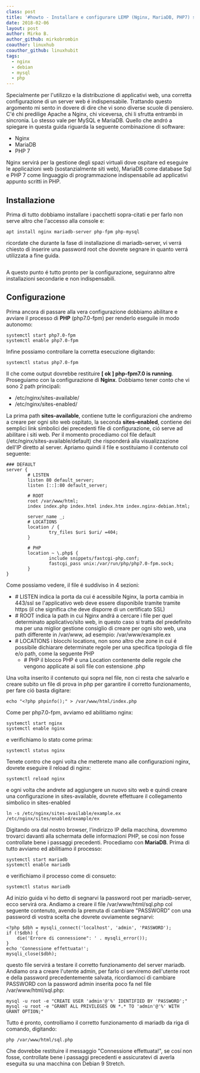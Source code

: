 ```yaml
---
class: post
title: '#howto - Installare e configurare LEMP (Nginx, MariaDB, PHP7) su Debian 9 Stretch'
date: 2018-02-06
layout: post
author: Mirko B.
author_github: mirkobrombin
coauthor: linuxhub
coauthor_github: linuxhubit
tags:
  - nginx  
  - debian  
  - mysql  
  - php
---
```

<p>Specialmente per l'utilizzo e la distribuzione di applicativi web, una corretta configurazione di un server web é indispensabile. Trattando questo argomento mi sento in dovere di dire che vi sono diverse scuole di pensiero. C'é chi predilige Apache a Nginx, chi viceversa, chi li sfrutta entrambi in sincronia. Lo stesso vale per MySQL e MariaDB. Quello che andró a spiegare in questa guida riguarda la seguente combinazione di software:</p>

<ul>
<li>Nginx</li>

<li>MariaDB</li>

<li>PHP 7</li>
</ul>

<p>Nginx servirá per la gestione degli spazi virtuali dove ospitare ed eseguire le applicazioni web (sostanzialmente siti web), MariaDB come database Sql e PHP 7 come linguaggio di programmazione indispensabile ad applicativi appunto scritti in PHP.</p>

<h2 id="installazione">Installazione</h2>

<p>Prima di tutto dobbiamo installare i pacchetti sopra-citati e per farlo non serve altro che l'accesso alla console e:</p>

<pre><code>apt install nginx mariadb-server php-fpm php-mysql
</code></pre>

<p>ricordate che durante la fase di installazione di mariadb-server, vi verrá chiesto di inserire una password root che dovrete segnare in quanto verrá utilizzata a fine guida.</p>

<p><img src="https://linuxhub.it/wp-content/uploads/2018/02/1745-mariadb-set-root-password.png" alt="" /></p>

<p>A questo punto é tutto pronto per la configurazione, seguiranno altre installazioni secondarie e non indispensabili.</p>

<h2 id="configurazione">Configurazione</h2>

<p>Prima ancora di passare alla vera configurazione dobbiamo abilitare e avviare il processo di <strong>PHP</strong> (php7.0-fpm) per renderlo eseguile in modo autonomo:</p>

<pre><code>systemctl start php7.0-fpm
systemctl enable php7.0-fpm
</code></pre>

<p>Infine possiamo controllare la corretta esecuzione digitando:</p>

<pre><code>systemctl status php7.0-fpm
</code></pre>

<p>Il che come output dovrebbe restituire <strong>[ ok ] php-fpm7.0 is running</strong>. Proseguiamo con la configurazione di <strong>Nginx</strong>. Dobbiamo tener conto che vi sono 2 path principali:</p>

<ul>
<li>/etc/nginx/sites-available/</li>

<li>/etc/nginx/sites-enabled/</li>
</ul>

<p>La prima path <strong>sites-available</strong>, contiene tutte le configurazioni che andremo a creare per ogni sito web ospitato, la seconda <strong>sites-enabled</strong>, contiene dei semplici link simbolici dei precedenti file di configurazione, ció serve ad abilitare i siti web. Per il momento procediamo col file default (/etc/nginx/sites-available/default) che risponderá alla visualizzazione dell'IP diretto al server. Apriamo quindi il file e sostituiamo il contenuto col seguente:</p>

<pre><code>### DEFAULT
server {
        # LISTEN
        listen 80 default_server;
        listen [::]:80 default_server;

        # ROOT
        root /var/www/html;
        index index.php index.html index.htm index.nginx-debian.html;

        server_name _;
        # LOCATIONS
        location / {
                try_files $uri $uri/ =404;
        }

        # PHP
        location ~ \.php$ {
                include snippets/fastcgi-php.conf;
                fastcgi_pass unix:/var/run/php/php7.0-fpm.sock;
        }
}
</code></pre>

<p>Come possiamo vedere, il file é suddiviso in 4 sezioni:</p>

<ul>
<li># LISTEN indica la porta da cui é acessibile Nginx, la porta cambia in 443/ssl se l'applicativo web deve essere disponibile tramite tramite https (il che significa che deve disporre di un certificato SSL)</li>

<li># ROOT indica la path in cui Nginx andrá a cercare i file per quel determinato applicativo/sito web, in questo caso si tratta del predefinito ma per una miglior gestione consiglio di creare per ogni sito web, una path differente in /var/www, ad esempio: /var/www/example.ex</li>

<li># LOCATIONS i blocchi locations, non sono altro che zone in cui é possibile dichiarare determinate regole per una specifica tipologia di file e/o path, come la seguente PHP


<ul>
<li># PHP il blocco PHP é una Location contenente delle regole che vengono applicate ai soli file con estensione .php</li></ul>
</li>
</ul>

<p>Una volta inserito il contenuto qui sopra nel file, non ci resta che salvarlo e creare subito un file di prova in php per garantire il corretto funzionamento, per fare ció basta digitare:</p>

<pre><code>echo "&lt;?php phpinfo();" &gt; /var/www/html/index.php
</code></pre>

<p>Come per php7.0-fpm, avviamo ed abilitiamo nginx:</p>

<pre><code>systemctl start nginx
systemctl enable nginx
</code></pre>

<p>e verifichiamo lo stato come prima:</p>

<pre><code>systemctl status nginx
</code></pre>

<p>Tenete contro che ogni volta che metterete mano alle configurazioni nginx, dovrete eseguire il reload di nginx:</p>

<pre><code>systemctl reload nginx
</code></pre>

<p>e ogni volta che andrete ad aggiungere un nuovo sito web e quindi creare una configurazione in sites-available, dovrete effettuare il collegamento simbolico in sites-enabled</p>

<pre><code>ln -s /etc/nginx/sites-available/example.ex /etc/nginx/sites/enabled/example/ex
</code></pre>

<p>Digitando ora dal nostro browser, l'indirizzo IP della macchina, dovremmo trovarci davanti alla schermata delle informazioni PHP, se cosí non fosse controllate bene i passaggi precedenti. Procediamo con <strong>MariaDB</strong>. Prima di tutto avviamo ed abilitiamo il processo:</p>

<pre><code>systemctl start mariadb
systemctl enable mariadb
</code></pre>

<p>e verifichiamo il processo come di consueto:</p>

<pre><code>systemctl status mariadb
</code></pre>

<p>Ad inizio guida vi ho detto di segnarvi la password root per mariadb-server, ecco servirá ora. Andiamo a creare il file /var/www/html/sql.php col seguente contenuto, avendo la premuta di cambiare "PASSWORD" con una password di vostra scelta che dovrete ovviamente segnarvi:</p>

<pre><code>&lt;?php $dbh = mysqli_connect('localhost', 'admin', 'PASSWORD');
if (!$dbh) {
    die('Errore di connessione": ' . mysqli_error());
}
echo 'Connessione effettuata!';
mysqli_close($dbh);
</code></pre>

<p>questo file servirá a testare il corretto funzionamento del server mariadb. Andiamo ora a creare l'utente admin, per farlo ci serviremo dell'utente root e della password precedentemente salvata, ricordiamoci di cambiare PASSWORD con la password admin inserita poco fa nel file /var/www/html/sql.php:</p>

<pre><code>mysql -u root -e "CREATE USER 'admin'@'%' IDENTIFIED BY 'PASSWORD';"
mysql -u root -e "GRANT ALL PRIVILEGES ON *.* TO 'admin'@'%' WITH GRANT OPTION;"
</code></pre>

<p>Tutto é pronto, controlliamo il corretto funzionamento di mariadb da riga di comando, digitando:</p>

<pre><code>php /var/www/html/sql.php
</code></pre>

<p>Che dovrebbe restituire il messaggio "Connessione effettuata!", se cosí non fosse, controllate bene i passaggi precedenti e assicuratevi di averla eseguita su una macchina con Debian 9 Stretch.</p>